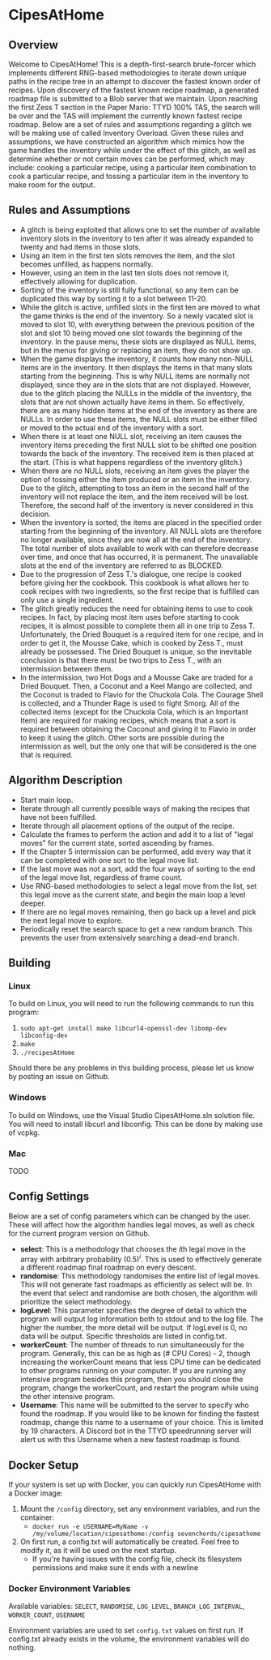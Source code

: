 # CipesAtHome

## Overview
Welcome to CipesAtHome! This is a depth-first-search brute-forcer which implements different RNG-based methodologies to iterate down unique paths in the recipe tree in an attempt to discover the fastest known order of recipes. Upon discovery of the fastest known recipe roadmap, a generated roadmap file is submitted to a Blob server that we maintain. Upon reaching the first Zess T section in the Paper Mario: TTYD 100% TAS, the search will be over and the TAS will implement the currently known fastest recipe roadmap. Below are a set of rules and assumptions regarding a glitch we will be making use of called Inventory Overload. Given these rules and assumptions, we have constructed an algorithm which mimics how the game handles the inventory while under the effect of this glitch, as well as determine whether or not certain moves can be performed, which may include: cooking a particular recipe, using a particular item combination to cook a particular recipe, and tossing a particular item in the inventory to make room for the output.

## Rules and Assumptions
- A glitch is being exploited that allows one to set the number of available inventory slots in the inventory to ten after it was already expanded to twenty and had items in those slots.
- Using an item in the first ten slots removes the item, and the slot becomes unfilled, as happens normally.
- However, using an item in the last ten slots does not remove it, effectively allowing for duplication.
- Sorting of the inventory is still fully functional, so any item can be duplicated this way by sorting it to a slot between 11-20.
- While the glitch is active, unfilled slots in the first ten are moved to what the game thinks is the end of the inventory. So a newly vacated slot is moved to slot 10, with everything between the previous position of the slot and slot 10 being moved one slot towards the beginning of the inventory. In the pause menu, these slots are displayed as NULL  items, but in the menus for giving or replacing an item, they do not show up.
- When the game displays the inventory, it counts how many non-NULL items are in the inventory. It then displays the items in that many slots starting from the beginning. This is why NULL items are normally not displayed, since they are in the slots that are not displayed. However, due to the glitch placing the NULLs in the middle of the inventory, the slots that are not shown actually have items in them. So effectively, there are as many hidden items at the end of the inventory as there are NULLs. In order to use these items, the NULL slots must be either filled or moved to the actual end of the inventory with a sort.
- When there is at least one NULL slot, receiving an item causes the inventory items preceding the first NULL slot to be shifted one position towards the back of the inventory. The received item is then placed at the start. (This is what happens regardless of the inventory glitch.)
- When there are no NULL slots, receiving an item gives the player the option of tossing either the item produced or an item in the inventory. Due to the glitch, attempting to toss an item in the second half of the inventory will not replace the item, and the item received will be lost. Therefore, the second half of the inventory is never considered in this decision.
- When the inventory is sorted, the items are placed in the specified order starting from the beginning of the inventory. All NULL slots are therefore no longer available, since they are now all at the end of the inventory. The total number of slots available to work with can therefore decrease over time, and once that has occurred, it is permanent. The unavailable slots at the end of the inventory are referred to as BLOCKED.
- Due to the progression of Zess T.'s dialogue, one recipe is cooked before giving her the cookbook. This cookbook is what allows her to cook recipes with two ingredients, so the first recipe that is fulfilled can only use a single ingredient.
- The glitch greatly reduces the need for obtaining items to use to cook recipes. In fact, by placing most item uses before starting to cook recipes, it is almost possible to complete them all in one trip to Zess T. Unfortunately, the Dried Bouquet is a required item for one recipe, and in order to get it, the Mousse Cake, which is cooked by Zess T., must already be possessed. The Dried Bouquet is unique, so the inevitable conclusion is that there must be two trips to Zess T., with an intermission between them.
- In the intermission, two Hot Dogs and a Mousse Cake are traded for a Dried Bouquet. Then, a Coconut and a Keel Mango are collected, and the Coconut is traded to Flavio for the Chuckola Cola. The Courage Shell is collected, and a Thunder Rage is used to fight Smorg. All of the collected items (except for the Chuckola Cola, which is an Important Item) are required for making recipes, which means that a sort is required between obtaining the Coconut and giving it to Flavio in order to keep it using the glitch. Other sorts are possible during the intermission as well, but the only one that will be considered is the one that is required.

## Algorithm Description
- Start main loop.
- Iterate through all currently possible ways of making the recipes that have not been fulfilled.
- Iterate through all placement options of the output of the recipe.
- Calculate the frames to perform the action and add it to a list of "legal moves" for the current state, sorted ascending by frames.
- If the Chapter 5 intermission can be performed, add every way that it can be completed with one sort to the legal move list.
- If the last move was not a sort, add the four ways of sorting to the end of the legal move list, regardless of frame count.
- Use RNG-based methodologies to select a legal move from the list, set this legal move as the current state, and begin the main loop a level deeper.
- If there are no legal moves remaining, then go back up a level and pick the next legal move to explore.
- Periodically reset the search space to get a new random branch. This prevents the user from extensively searching a dead-end branch.

## Building
### Linux
To build on Linux, you will need to run the following commands to run this program:
1. `sudo apt-get install make libcurl4-openssl-dev libomp-dev libconfig-dev`
1. `make`
1. `./recipesAtHome`

Should there be any problems in this building process, please let us know by posting an issue on Github.

### Windows
To build on Windows, use the Visual Studio CipesAtHome.sln solution file. You will need to install libcurl and libconfig. This can be done by making use of vcpkg.

### Mac
TODO

## Config Settings
Below are a set of config parameters which can be changed by the user. These will affect how the algorithm handles legal moves, as well as check for the current program version on Github.

- **select**: This is a methodology that chooses the <em>i</em>th legal move in the array with arbitrary probability (0.5)<sup><em>i</em></sup>. This is used to effectively generate a different roadmap final roadmap on every descent.
- **randomise**: This methodology randomises the entire list of legal moves. This will not generate fast roadmaps as efficiently as select will be. In the event that select and randomise are both chosen, the algorithm will prioritize the select methodology.
- **logLevel**: This parameter specifies the degree of detail to which the program will output log information both to stdout and to the log file. The higher the number, the more detail will be output. If logLevel is 0, no data will be output. Specific thresholds are listed in config.txt.
- **workerCount**: The number of threads to run simultaneously for the program. Generally, this can be as high as (# CPU Cores) - 2, though increasing the workerCount means that less CPU time can be dedicated to other programs running on your computer. If you are running any intensive program besides this program, then you should close the program, change the workerCount, and restart the program while using the other intensive program.
- **Username**: This name will be submitted to the server to specify who found the roadmap. If you would like to be known for finding the fastest roadmap, change this name to a username of your choice. This is limited by 19 characters. A Discord bot in the TTYD speedrunning server will alert us with this Username when a new fastest roadmap is found.

## Docker Setup
If your system is set up with Docker, you can quickly run CipesAtHome with a Docker image:
1. Mount the `/config` directory, set any environment variables, and run the container:
   - `docker run -e USERNAME=MyName -v /my/volume/location/cipesathome:/config sevenchords/cipesathome`
1. On first run, a config.txt will automatically be created. Feel free to modify it, as it will be used on the next startup.
   - If you're having issues with the config file, check its filesystem permissions and make sure it ends with a newline

### Docker Environment Variables
Available variables:
`SELECT`, `RANDOMISE`, `LOG_LEVEL`, `BRANCH_LOG_INTERVAL`, `WORKER_COUNT`, `USERNAME`

Environment variables are used to set `config.txt` values on first run. If config.txt already exists in the volume, the environment variables will do nothing.
